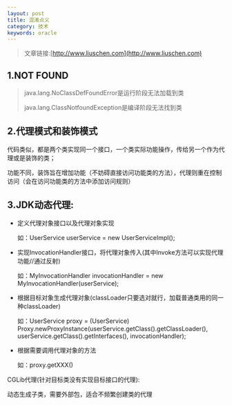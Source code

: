 ```yaml
---
layout: post
title: 混淆点义
category: 技术
keywords: oracle
---
```



>文章链接:[http://www.liuschen.com](http://www.liuschen.com)

## 1.NOT FOUND

>java.lang.NoClassDefFoundError是运行阶段无法加载到类
>
>java.lang.ClassNotfoundException是编译阶段无法找到类


## 2.代理模式和装饰模式

代码类似，都是两个类实现同一个接口，一个类实际功能操作，传给另一个作为代理或是装饰的类；

功能不同，装饰旨在增加功能（不妨碍直接访问功能类的方法），代理则重在控制访问（会在访问功能类的方法中添加访问规则）

## 3.JDK动态代理:

* 定义代理对象接口以及代理对象实现

	如：UserService userService = new UserServiceImpl(); 

* 实现InvocationHandler接口，将代理对象传入(其中Invoke方法可以实现代理功能//通过反射)

	如：MyInvocationHandler invocationHandler = new MyInvocationHandler(userService);  

* 根据目标对象生成代理对象(classLoader只要选对就行，加载普通类用的同一种classLoader)

	如：UserService proxy = (UserService) Proxy.newProxyInstance(userService.getClass().getClassLoader(),  
                userService.getClass().getInterfaces(), invocationHandler);

* 根据需要调用代理对象的方法

	如：proxy.getXXX()

CGLib代理(针对目标类没有实现目标接口的代理):

动态生成子类，需要外部包，适合不频繁创建类的代理



